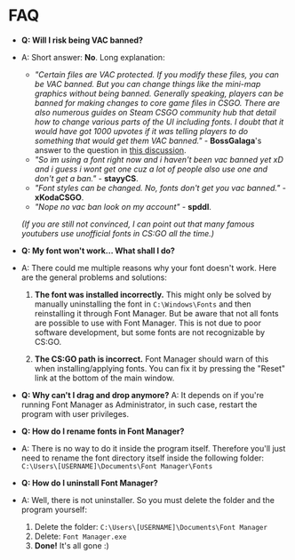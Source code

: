 FAQ
===

- **Q: Will I risk being VAC banned?**

- A: Short answer: **No**.
  Long explanation: 

  - *"Certain files are VAC protected. If you modify these files, you can be VAC banned. But you can change things like the mini-map graphics without being banned. Generally speaking, players can be banned for making changes to core game files in CSGO. There are also numerous guides on Steam CSGO community hub that detail how to change various parts of the UI including fonts. I doubt that it would have got 1000 upvotes if it was telling players to do something that would get them VAC banned."* - **BossGalaga**'s answer to the question in [this discussion](https://steamcommunity.com/discussions/forum/9/135513901704720033/).
  - *"So im using a font right now and i haven't been vac banned yet xD and i guess i wont get one cuz a lot of people also use one and don't get a ban."* - **stayyCS**.
  - *"Font styles can be changed. No, fonts don't get you vac banned."* - **xKodaCSGO**.
  - *"Nope no vac ban look on my account"* - **spddl**.
  
  *(If you are still not convinced, I can point out that many famous youtubers use unofficial fonts in CS:GO all the time.)*




- **Q: My font won't work... What shall I do?**
- A: There could me multiple reasons why your font doesn't work. Here are the general problems and solutions:

  1. **The font was installed incorrectly.**
This might only be solved by manually uninstalling the font in `C:\Windows\Fonts` and then reinstalling it through Font Manager. But be aware that not all fonts are possible to use with Font Manager. This is not due to poor software development, but some fonts are not recognizable by CS:GO.

  2. **The CS:GO path is incorrect.**
Font Manager should warn of this when installing/applying fonts. You can fix it by pressing the "Reset" link at the bottom of the main window.


- **Q: Why can't I drag and drop anymore?**
A: It depends on if you're running Font Manager as Administrator, in such case, restart the program with user privileges.


- **Q: How do I rename fonts in Font Manager?**
- A: There is no way to do it inside the program itself. Therefore you'll just need to rename the font directory itself inside the following folder: `C:\Users\[USERNAME]\Documents\Font Manager\Fonts`


- **Q: How do I uninstall Font Manager?**
- A: Well, there is not uninstaller. So you must delete the folder and the program yourself:
  1. Delete the folder: `C:\Users\[USERNAME]\Documents\Font Manager`
  2. Delete: `Font Manager.exe`
  3. **Done!** It's all gone :)
